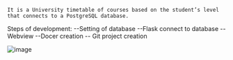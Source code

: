 ```It is a University timetable of courses based on the student’s level that connects to a PostgreSQL database.```



Steps of development: 
  --Setting of database
  --Flask connect to database
  --Webview
  --Docer creation
  -- Git project creation


![image](https://github.com/user-attachments/assets/672d3903-e130-40f9-9e7e-7faabf6940bf)
